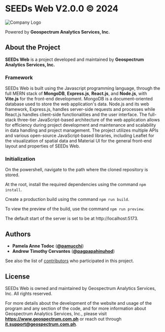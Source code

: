 # SEEDs Web V2.0.0 © 2024

![Company Logo](%PUBLIC%/company-logo.png)

Powered by **Geospectrum Analytics Services, Inc.**

## About the Project

**SEEDs Web** is a project developed and maintained by **Geospectrum Analytics Services, Inc.**

### Framework

SEEDs Web is built using the Javascript programming language, through the full MERN stack of **MongoDB**, **Express.js**, **React.js**, and **Node.js**, with **Vite.js** for the front-end development. MongoDB is a document-oriented database used to store the web application's data. Node.js and its web framework, Express.js, handles server-side requests and processes while React.js handles client-side functionalities and the user interface. The full-stack three-tier JavaScript-based architecture of the web application allows for efficiency during project development and maintenance and scalability in data handling and project management. The project utilizes multiple APIs and various open-source JavaScript-based libraries, including Leaflet for the visualization of spatial data and Material UI for the general front-end layout and properties of SEEDs Web.

### Initialization

On the powershell, navigate to the path where the cloned repository is stored.

At the root, install the required dependencies using the command `npm install`.

Create a production build using the command `npm run build`.

To view the preview of the build, use the command `npm run preview`.

The default start of the server is set to be at http\://localhost:5173.

## Authors

* **Pamela Anne Todoc** (**@[pamucchi](https://github.com/pamucchi)**)
* **Andrew Timothy Cervantes** (**@[pagpapahinuhod](https://github.com/pagpapahinuhod)**)

See also the list of [contributors](https://github.com/geospectrum-ph/seeds/contributors) who participated in this project.

## License

SEEDs Web is owned and maintained by Geospectrum Analytics Services, Inc. All rights reserved.

For more details about the development of the website and usage of the program and any section of the code, and for more information about Geospectrum Analytics Services, Inc., please visit **https://www.geospectrum.com.ph** or reach out through **it.support@geospectrum.com.ph**.
